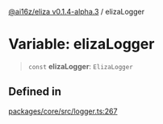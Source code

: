 [@ai16z/eliza v0.1.4-alpha.3](../index.md) / elizaLogger

# Variable: elizaLogger

> `const` **elizaLogger**: `ElizaLogger`

## Defined in

[packages/core/src/logger.ts:267](https://github.com/NeelClaudel/shibo-eliza1.5/blob/main/packages/core/src/logger.ts#L267)

